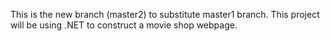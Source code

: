 This is the new branch (master2) to substitute master1 branch.
This project will be using .NET to construct a movie shop webpage.
